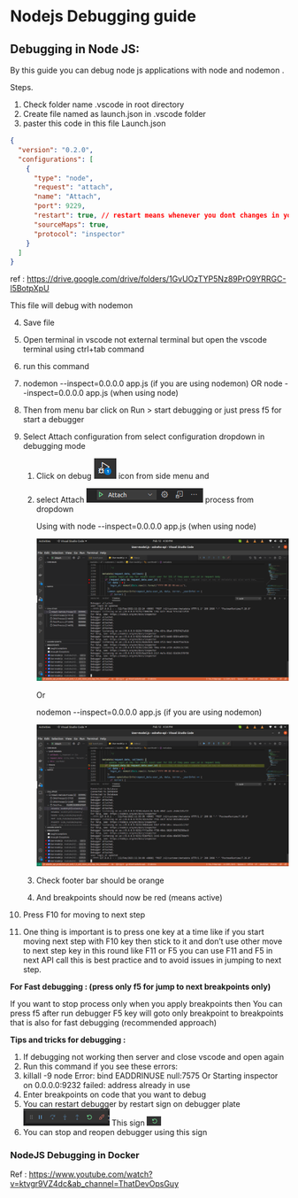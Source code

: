 # Nodejs Debugging guide

## Debugging in Node JS:

By this guide you can debug node js applications with node and nodemon .

Steps.

1. Check folder name .vscode in root directory
2. Create file named as launch.json in .vscode folder
3. paster this code in this file Launch.json

```json showLineNumbers
{
  "version": "0.2.0",
  "configurations": [
    {
      "type": "node",
      "request": "attach",
      "name": "Attach",
      "port": 9229,
      "restart": true, // restart means whenever you dont changes in your code it will automatically restart the debugger as nodemon did it means you don't have to disconnect and connect to debugger again and again when you are doing changes in your code
      "sourceMaps": true,
      "protocol": "inspector"
    }
  ]
}
```

ref : https://drive.google.com/drive/folders/1GvUOzTYP5Nz89PrO9YRRGC-l5BotpXpU

This file will debug with nodemon

4. Save file
5. Open terminal in vscode not external terminal but open the vscode terminal using ctrl+tab command
6. run this command
7. nodemon --inspect=0.0.0.0 app.js (if you are using nodemon)
   OR
   node --inspect=0.0.0.0 app.js (when using node)
8. Then from menu bar click on Run > start debugging or just press f5 for start a debugger
9. Select Attach configuration from select configuration dropdown in debugging mode

   1. Click on debug ![image](./images/image1.png) icon from side menu and
   2. select Attach ![image](./images/image3.png) process from dropdown

      Using with node --inspect=0.0.0.0 app.js (when using node)

      ![image](./images/image7.png)

      Or

      nodemon --inspect=0.0.0.0 app.js (if you are using nodemon)

      ![image](./images/image6.png)

   3. Check footer bar should be orange
   4. And breakpoints should now be red (means active)

10. Press F10 for moving to next step
11. One thing is important is to press one key at a time like if you start moving next step with F10 key then stick to it and don’t use other move to next step key in this round like F11 or F5 you can use F11 and F5 in next API call this is best practice and to avoid issues in jumping to next step.

**For Fast debugging : (press only f5 for jump to next breakpoints only)**

If you want to stop process only when you apply breakpoints then
You can press f5 after run debugger
F5 key will goto only breakpoint to breakpoints that is also for fast debugging (recommended approach)

**Tips and tricks for debugging :**

1. If debugging not working then server and close vscode and open again
2. Run this command if you see these errors:
3. killall -9 node
   Error: bind EADDRINUSE null:7575
   Or
   Starting inspector on 0.0.0.0:9232 failed: address already in use
4. Enter breakpoints on code that you want to debug
5. You can restart debugger by restart sign on debugger plate
   ![image](./images/image5.png)
   This sign ![image](./images/image2.png)
6. You can stop and reopen debugger using this sign

### NodeJS Debugging in Docker

Ref : https://www.youtube.com/watch?v=ktvgr9VZ4dc&ab_channel=ThatDevOpsGuy
